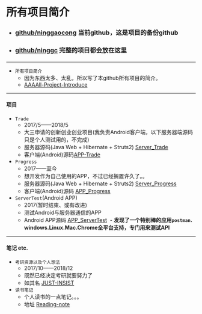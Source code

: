 # 所有项目简介

- ### [github/ninggaocong](https://github.com/ninggaocong) 当前github，这是项目的备份github
- ### [github/ninggc](https://github.com/ninggc) 完整的项目都会放在这里

#### 
---
- `所有项目简介` 
  - 因为东西太多、太乱，所以写了本github所有项目的简介。
  - [AAAAll-Project-Introduce](https://github.com/ninggaocong/AAAAll-Project-Introduce)
---
#### 项目
- `Trade`
  - 2017/5——2018/5
  - 大三申请的创新创业创业项目(我负责Android客户端，以下服务器端源码只是个人测试用的，不完成)
  - 服务器源码(Java Web + Hibernate + Struts2) [Server_Trade](https://github.com/ninggaocong/Server_Trade)
  - 客户端(Android)源码[APP-Trade](https://github.com/ninggaocong/APP-Trade)
- `Progress`
  - 2017——至今
  - 想开发作为自己使用的APP，不过已经搁置许久了。。
  - 服务器源码(Java Web + Hibernate + Struts2) [Server_Progress](https://github.com/ninggaocong/Server_Progress)
  - 客户端(Android)源码 [APP_Progress](https://github.com/ninggaocong/APP_Progress)
- `ServerTest`(Android APP)
  - 2017(暂时结束、或有改进)
  - 测试Android与服务器通信的APP
  - Android APP源码 [APP_ServerTest](https://github.com/ninggaocong/APP_ServerTest)
  - **发现了一个特别棒的应用`postman`. windows.Linux.Mac.Chrome全平台支持，专门用来测试API**
---
#### 笔记 etc.
- `考研资源以及个人想法`
  - 2017/10——2018/12
  - 既然已经决定考研就要努力了
  - 如其名 [JUST-INSIST](https://github.com/ninggaocong/JUST-INSIST)
- `读书笔记`
  - 个人读书的一点笔记。。。
  - 地址 [Reading-note](https://github.com/ninggaocong/Reading-note)
